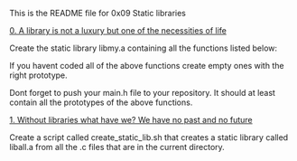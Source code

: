 This is the README file for 0x09 Static libraries
 
[0. A library is not a luxury but one of the necessities of life](libmy.a)
 
Create the static library libmy.a containing all the functions listed below:
 
If you havent coded all of the above functions create empty ones with the right prototype.
 
Dont forget to push your main.h file to your repository. It should at least contain all the prototypes of the above functions.
 
[1. Without libraries what have we? We have no past and no future](create_static_lib.sh)
 
Create a script called create_static_lib.sh that creates a static library called liball.a from all the .c files that are in the current directory.

